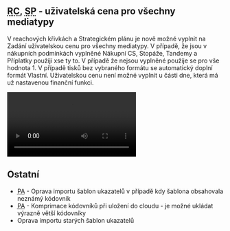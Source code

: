 ﻿---
categories: [fenix]
layout: fenix
---

## <abbr title="Reachové křivky">RC</abbr>, <abbr title="Strategický plán">SP</abbr> - uživatelská cena pro všechny mediatypy 
V reachových křivkách a Strategickém plánu je nově možné vyplnit na Zadání uživatelskou cenu pro všechny mediatypy. V případě, že jsou v nákupních podmínkách vyplněné Nákupní CS, Stopáže, Tandemy a Příplatky použíjí xse ty to. V případě že nejsou vyplněné použije se pro vše hodnota 1.
V případě tisků bez vybraného formátu se automatický doplní formát Vlastní. Uživatelskou cenu není možné vyplnit u části dne, která má už nastavenou finanční funkci. 

<video src="{{site.url}}/data/uzivcenauvseho.mp4" type="video/mp4" controls>Uživatelská cena</video>

 
## Ostatní
<ul>
<li><abbr title="Postanalýza">PA</abbr> - Oprava importu šablon ukazatelů v případě kdy šablona obsahovala neznámý kódovník</li>
<li><abbr title="Postanalýza">PA</abbr> - Komprimace kódovníků při uložení do cloudu - je možné ukládat výrazně větší kódovníky</li>
<li>Oprava importu starých šablon ukazatelů</li>
</ul>






 
